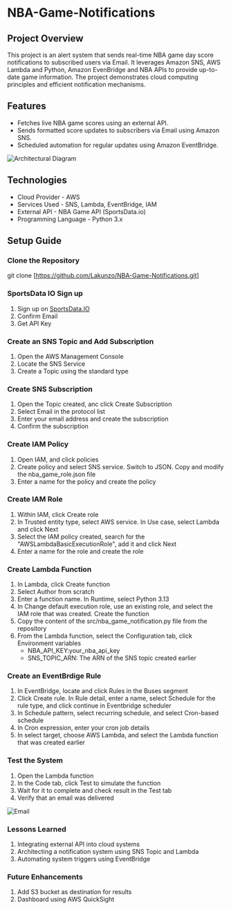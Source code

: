 # NBA-Game-Notifications

## Project Overview
This project is an alert system that sends real-time NBA game day score notifications to subscribed users via Email. It leverages Amazon SNS, AWS Lambda and Python, Amazon EvenBridge and NBA APIs to provide up-to-date game information. The project demonstrates cloud computing principles and efficient notification mechanisms.
## Features
* Fetches live NBA game scores using an external API.
* Sends formatted score updates to subscribers via Email using Amazon SNS.
* Scheduled automation for regular updates using Amazon EventBridge.
  
![Architectural Diagram](https://i.postimg.cc/RFLRYRfW/Event-Drivent-API-drawio-1.png)

## Technologies 
* Cloud Provider - AWS
* Services Used - SNS, Lambda, EventBridge, IAM
* External API - NBA Game API (SportsData.io)
* Programming Language - Python 3.x

## Setup Guide
### Clone the Repository

git clone [https://github.com/Lakunzo/NBA-Game-Notifications.git]

### SportsData IO Sign up
1. Sign up on [SportsData.IO](https://sportsdata.io/)
2. Confirm Email
3. Get API Key

### Create an SNS Topic and Add Subscription
1. Open the AWS Management Console
2. Locate the SNS Service
3. Create a Topic using the standard type

### Create SNS Subscription
1. Open the Topic created, anc click Create Subscription
2. Select Email in the protocol list
3. Enter your email address and create the subscription
4. Confirm the subscription

### Create IAM Policy
1. Open IAM, and click policies
2. Create policy and select SNS service. Switch to JSON. Copy and modify the nba_game_role.json file
3. Enter a name for the policy and create the policy

### Create IAM Role
1. Within IAM, click Create role
2. In Trusted entity type, select AWS service. In Use case, select Lambda and click Next
3. Select the IAM policy created, search for the "AWSLambdaBasicExecutionRole", add it and click Next
4. Enter a name for the role and create the role

### Create Lambda Function
1. In Lambda, click Create function
2. Select Author from scratch
3. Enter a function name. In Runtime, select Python 3.13
4. In Change default execution role, use an existing role, and select the IAM role that was created. Create the function
5. Copy the content of the src/nba_game_notification.py file from the repository
6. From the Lambda function, select the Configuration tab, click Environment variables
   * NBA_API_KEY:your_nba_api_key
   * SNS_TOPIC_ARN: The ARN of the SNS topic created earlier
   
### Create an EventBrdige Rule
1. In EventBridge, locate and click Rules in the Buses segment
2. Click Create rule. In Rule detail, enter a name, select Schedule for the rule type, and click continue in Eventbridge scheduler
3. In Schedule pattern, select recurring schedule, and select Cron-based schedule
4. In Cron expression, enter your cron job details
5. In select target, choose AWS Lambda, and select the Lambda function that was created earlier

### Test the System
1. Open the Lambda function
2. In the Code tab, click Test to simulate the function
3. Wait for it to complete and check result in the Test tab
4. Verify that an email was delivered
   
 ![Email](https://i.postimg.cc/0QZrFsv0/Screenshot-2025-01-15-114925.png)   

### Lessons Learned
1. Integrating external API into cloud systems
2. Architecting a notification system using SNS Topic and Lambda
3. Automating system triggers using EventBridge

### Future Enhancements
1. Add S3 bucket as destination for results
2. Dashboard using AWS QuickSight

